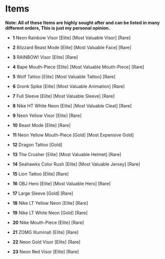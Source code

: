 
# Items
**Note: All of these Items are highly sought after and can be listed in many different orders, This is just my personal opinion.**
- **1** Neon Rainbow Visor [Elite] [Most Valuable Visor] [Rare]

- **2** Blizzard Beast Mode [Elite] [Most Valuable Face] [Rare]

- **3** RAINBOW! Visor [Elite] [Rare]

- **4** Bape Mouth-Piece [Elite] [Most Valuable Mouth-Piece] [Rare]

- **5** Wolf Tattoo [Elite] [Most Valuable Tattoo] [Rare]

- **6** Gronk Spike [Elite] [Most Valuable Animation] [Rare]

- **7** Full Sleeve [Elite] [Most Valuable Sleeve] [Rare]

- **8** Nike HT White Neon [Elite] [Most Valuable Cleat] [Rare]

- **9** Neon Yellow Visor [Elite] [Rare]

- **10** Beast Mode [Elite] [Rare]

- **11** Neon Yellow Mouth-Piece [Gold] [Most Expensive Gold]

- **12** Dragon Tattoo [Gold] 

- **13** The Crusher [Elite] [Most Valuable Helmet] [Rare]

- **14** Seahawks Color Rush [Elite] [Most Valuable Jersey] [Rare]

- **15** Lion Tattoo [Elite] [Rare]

- **16** OBJ Hero [Elite] [Most Valuable Hero] [Rare]

- **17** Large Sleeve [Gold] [Rare]

- **18** Nike LT Yellow Neon [Elite] [Rare]

- **19** Nike LT White Neon [Gold] [Rare]

- **20** Nike Mouth-Piece [Elite] [Rare]

- **21** ZOMG Illuminati [Elite] [Rare]

- **22** Neon Gold Visor [Elite] [Rare]

- **23** Neon Red Visor [Elite] [Rare]






